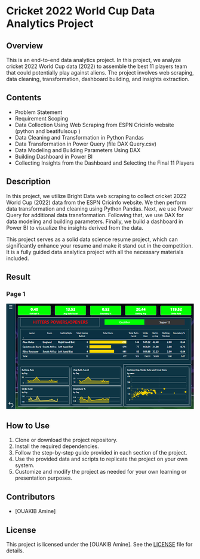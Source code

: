 # Cricket 2022 World Cup Data Analytics Project

## Overview
This is an end-to-end data analytics project. In this project, we analyze cricket 2022 World Cup data (2022) to assemble the best 11 players team that could potentially play against aliens. The project involves web scraping, data cleaning, transformation, dashboard building, and insights extraction.

## Contents
- Problem Statement
- Requirement Scoping
- Data Collection Using Web Scraping from ESPN Cricinfo website (python and beatifulsoup )
- Data Cleaning and Transformation in Python Pandas
- Data Transformation in Power Query (file DAX Query.csv)
- Data Modeling and Building Parameters Using DAX
- Building Dashboard in Power BI
- Collecting Insights from the Dashboard and Selecting the Final 11 Players

## Description
In this project, we utilize Bright Data web scraping to collect cricket 2022 World Cup (2022) data from the ESPN Cricinfo website. We then perform data transformation and cleaning using Python Pandas. Next, we use Power Query for additional data transformation. Following that, we use DAX for data modeling and building parameters. Finally, we build a dashboard in Power BI to visualize the insights derived from the data.

This project serves as a solid data science resume project, which can significantly enhance your resume and make it stand out in the competition. It is a fully guided data analytics project with all the necessary materials included.
## Result
### Page 1
![Results](images/page1.PNG)

## How to Use
1. Clone or download the project repository.
2. Install the required dependencies.
3. Follow the step-by-step guide provided in each section of the project.
4. Use the provided data and scripts to replicate the project on your own system.
5. Customize and modify the project as needed for your own learning or presentation purposes.

## Contributors
- [OUAKIB Amine]

## License
This project is licensed under the [OUAKIB Amine]. See the [LICENSE](LICENSE) file for details.
